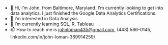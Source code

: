 - 👋 Hi, I’m John, from Baltimore, Maryland.  I'm currently looking to get into data analytics. I just finished the Google Data Analytics Certifications.
- 👀 I’m interested in Data Analysis
- 🌱 I’m currently learning SQL, R, Tableau
- 📫 How to reach me is johnloman435@gmail.com, (443) 566-0145, linkedin.com/in/john-loman-369914259/

<!---
jloman09/jloman09 is a ✨ special ✨ repository because its `README.md` (this file) appears on your GitHub profile.
You can click the Preview link to take a look at your changes.
--->
